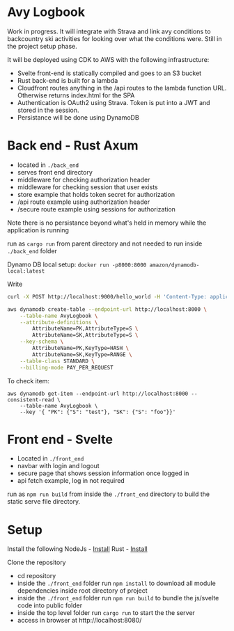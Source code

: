 # Avy Logbook

Work in progress. It will integrate with Strava and link avy conditions to backcountry ski activities for looking over what the conditions were.
Still in the project setup phase.

It will be deployed using CDK to AWS with the following infrastructure:
- Svelte front-end is statically compiled and goes to an S3 bucket
- Rust back-end is built for a lambda
- Cloudfront routes anything in the /api routes to the lambda function URL. Otherwise returns index.html for the SPA
- Authentication is OAuth2 using Strava. Token is put into a JWT and stored in the session.
- Persistance will be done using DynamoDB

# Back end - Rust Axum
- located in `./back_end`
- serves front end directory
- middleware for checking authorization header
- middleware for checking session that user exists
- store example that holds token secret for authorization
- /api route example using authorization header
- /secure route example using sessions for authorization

Note there is no persistance beyond what's held in memory while the application is running

run as `cargo run` from parent directory and not needed to run inside `./back_end` folder

Dynamo DB local setup:
`docker run -p8000:8000 amazon/dynamodb-local:latest`

Write
```bash
curl -X POST http://localhost:9000/hello_world -H 'Content-Type: application/json' -d '{"first_name": "test", "last_name": "foo"}'
```

```bash
aws dynamodb create-table --endpoint-url http://localhost:8000 \
    --table-name AvyLogbook \
    --attribute-definitions \
        AttributeName=PK,AttributeType=S \
        AttributeName=SK,AttributeType=S \
    --key-schema \
        AttributeName=PK,KeyType=HASH \
        AttributeName=SK,KeyType=RANGE \
    --table-class STANDARD \
    --billing-mode PAY_PER_REQUEST
```
To check item:
```
aws dynamodb get-item --endpoint-url http://localhost:8000 --consistent-read \
    --table-name AvyLogbook \
    --key '{ "PK": {"S": "test"}, "SK": {"S": "foo"}}'
```

# Front end - Svelte
- Located in `./front_end`
- navbar with login and logout
- secure page that shows session information once logged in
- api fetch example, log in not required

run as `npm run build` from inside the `./front_end` directory to build the static serve file directory.

# Setup

Install the following
NodeJs - [Install](https://nodejs.org/en/download/)
Rust  - [Install](https://www.rust-lang.org/tools/install)

Clone the repository
- cd repository
- inside the `./front_end` folder run `npm install` to download all module dependencies inside root directory of project
- inside the `./front_end` folder run `npm run build` to bundle the js/svelte code into public folder
- inside the top level folder run `cargo run` to start the the server
- access in browser at http://localhost:8080/
